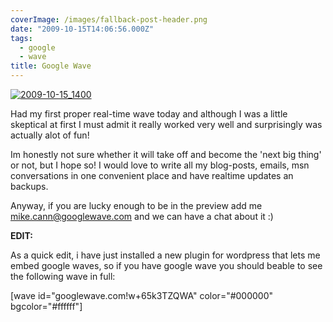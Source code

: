 ```yaml
---
coverImage: /images/fallback-post-header.png
date: "2009-10-15T14:06:56.000Z"
tags:
  - google
  - wave
title: Google Wave
---
```


[![2009-10-15_1400](/wp-content/uploads/2009/10/2009-10-15_1400.png "2009-10-15_1400")](/wp-content/uploads/2009/10/2009-10-15_1400.png)

Had my first proper real-time wave today and although I was a little skeptical at first I must admit it really worked very well and surprisingly was actually alot of fun!

<!-- more -->

Im honestly not sure whether it will take off and become the 'next big thing' or not, but I hope so! I would love to write all my blog-posts, emails, msn conversations in one convenient place and have realtime updates an backups.

Anyway, if you are lucky enough to be in the preview add me mike.cann@googlewave.com and we can have a chat about it :)

**EDIT:**

As a quick edit, i have just installed a new plugin for wordpress that lets me embed google waves, so if you have google wave you should beable to see the following wave in full:

[wave id="googlewave.com!w+65k3TZQWA" color="#000000" bgcolor="#ffffff"]
